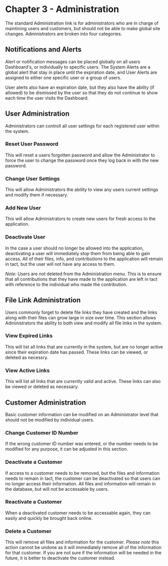 # Chapter 3 - Administration

The standard Administration link is for administrators who are in charge of maintining users and customers, but should not be able to make global site changes.  Administrators are broken into four categories.

Notifications and Alerts
------------------------
Alert or notification messages can be placed globally on all users Dashboard's, or individually to specific users.  The System Alerts are a global alert that stay in place until the expiration date, and User Alerts are assigned to either one specific user or a group of users.

User alerts also have an expiration date, but they also have the ability (if allowed) to be dismissed by the user so that they do not continue to show each time the user visits the Dashboard.

User Administration
-------------------
Administrators can controll all user settings for each registered user within the system.

### Reset User Password
This will reset a users forgotten password and allow the Administrator to force the user to change the password once they log back in with the new password.

### Change User Settings
This will allow Administrators the ability to view any users current settings and modify them if necessary.

### Add New User
This will allow Administrators to create new users for fresh access to the application.

### Deactivate User
In the case a user should no longer be allowed into the application, deactivating a user will immediately stop them from being able to gain access.  All of their files, info, and contributions to the application will remain in tact, but the user will not have any access to them.

*Note:* Users are not deleted from the Administration menu.  This is to ensure that all contributions that they have made to the application are left in tact with reference to the individual who made the contribution.

File Link Administration
------------------------
Users commonly forget to delete file links they have created and the links along with their files can grow large in size over time.  This section allows Administrators the ability to both view and modify all file links in the system.

### View Expired Links
This will list all links that are currently in the system, but are no longer active since their expiration date has passed.  These links can be viewed, or deleted as necessry.

### View Active Links
This will list all links that are currently valid and active.  These links can also be viewed or deleted as necessary.

Customer Administration
-----------------------
Basic customer information can be modified on an Administrator level that should not be modified by individual users.

### Change Customer ID Number
If the wrong customer ID number was entered, or the number needs to be modified for any purpose, it can be adjusted in this section.

### Deactivate a Customer
If access to a customer needs to be removed, but the files and information needs to remain in tact, the customer can be deactivated so that users can no longer access their information.  All files and information will remain in the database, but will not be accessable by users.

###  Reactivate a Customer
When a deactivated customer needs to be accessable again, they can easily and quickly be brought back online.

### Delete a Customer
This will remove all files and information for the customer.  *Please note* this action cannot be undone as it will immediately remove all of the information for that customer.  If you are not sure if the information will be needed in the future, it is better to deactivate the customer instead.